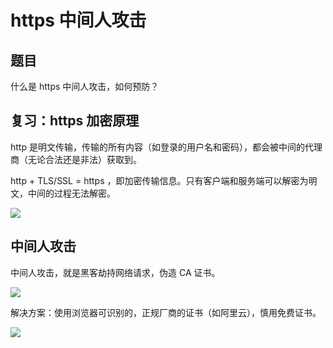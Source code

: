 # https 中间人攻击

## 题目

什么是 https 中间人攻击，如何预防？

## 复习：https 加密原理

http 是明文传输，传输的所有内容（如登录的用户名和密码），都会被中间的代理商（无论合法还是非法）获取到。

http + TLS/SSL = https ，即加密传输信息。只有客户端和服务端可以解密为明文，中间的过程无法解密。

![](https://cdn.jsdelivr.net/gh/ailee945/picGo/img/202203270954244.png)

## 中间人攻击

中间人攻击，就是黑客劫持网络请求，伪造 CA 证书。

![](https://cdn.jsdelivr.net/gh/ailee945/picGo/img/202203270954034.jpeg)

解决方案：使用浏览器可识别的，正规厂商的证书（如阿里云），慎用免费证书。

![](https://cdn.jsdelivr.net/gh/ailee945/picGo/img/202203270955939.png)
